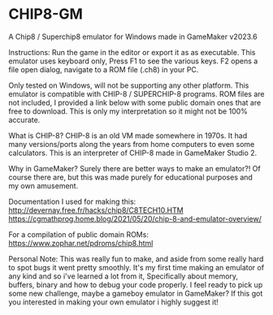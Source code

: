 # CHIP8-GM
A Chip8 / Superchip8 emulator for Windows made in GameMaker v2023.6

Instructions:
Run the game in the editor or export it as as executable.
This emulator uses keyboard only, Press F1 to see the various keys.
F2 opens a file open dialog, navigate to a ROM file (.ch8) in your PC.

Only tested on Windows, will not be supporting any other platform.
This emulator is compatible with CHIP-8 / SUPERCHIP-8 programs.
ROM files are not included, I provided a link below with some public domain ones
that are free to download.
This is only my interpretation so it might not be 100% accurate.

What is CHIP-8?
CHIP-8 is an old VM made somewhere in 1970s.
It had many versions/ports along the years from home computers to even some calculators.
This is an interpreter of CHIP-8 made in GameMaker Studio 2. 

Why in GameMaker? Surely there are better ways to make an emulator?!
Of course there are, but this was made purely for educational purposes and my own amusement.

Documentation I used for making this:
http://devernay.free.fr/hacks/chip8/C8TECH10.HTM
https://cgmathprog.home.blog/2021/05/20/chip-8-and-emulator-overview/

For a compilation of public domain ROMs:
https://www.zophar.net/pdroms/chip8.html

Personal Note:
This was really fun to make, and aside from some really hard to spot bugs 
it went pretty smoothly.
It's my first time making an emulator of any kind and so i've learned a lot from it,
Specifically about memory, buffers, binary and how to debug your code properly.
I feel ready to pick up some new challenge, maybe a gameboy emulator in GameMaker?
If this got you interested in making your own emulator i highly suggest it!
